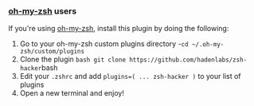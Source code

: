<!-- Space: Projects -->
<!-- Parent: ZshHacker -->
<!-- Title: Installation Oh-My-Zsh ZshHacker -->
<!-- Label: ZshHacker -->
<!-- Label: Project -->
<!-- Label: Installation -->
<!-- Label: Oh-My-Zsh -->
<!-- Include: docs/disclaimer.md -->
<!-- Include: ac:toc -->

### [oh-my-zsh](https://github.com/ohmyzsh/ohmyzsh) users

If you're using [oh-my-zsh](https://github.com/ohmyzsh/ohmyzsh), install this plugin by doing the following:

1.  Go to your oh-my-zsh custom plugins directory -`cd ~/.oh-my-zsh/custom/plugins`
2.  Clone the plugin `bash git clone https://github.com/hadenlabs/zsh-hacker`bash
3.  Edit your `.zshrc` and add `plugins=( ... zsh-hacker )` to your list of plugins
4.  Open a new terminal and enjoy!
